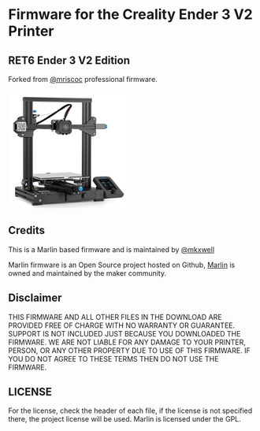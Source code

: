 # Firmware for the Creality Ender 3 V2 Printer

##  RET6 Ender 3 V2 Edition

Forked from [@mriscoc](https://github.com/mriscoc/Ender3V2S1) professional firmware.

<img aling=left height=240 src="buildroot/share/pixmaps/Ender-3V2.jpg"/>

## Credits

This is a Marlin based firmware and is maintained by [@mkxwell](https://github.com/mkxwell)  

Marlin firmware is an Open Source project hosted on Github, [Marlin](https://marlinfw.org/) is owned and maintained by the maker community.  

## Disclaimer  

THIS FIRMWARE AND ALL OTHER FILES IN THE DOWNLOAD ARE PROVIDED FREE OF CHARGE WITH NO WARRANTY OR GUARANTEE. SUPPORT IS NOT INCLUDED JUST BECAUSE YOU DOWNLOADED THE FIRMWARE. WE ARE NOT LIABLE FOR ANY DAMAGE TO YOUR PRINTER, PERSON, OR ANY OTHER PROPERTY DUE TO USE OF THIS FIRMWARE. IF YOU DO NOT AGREE TO THESE TERMS THEN DO NOT USE THE FIRMWARE.

## LICENSE
For the license, check the header of each file, if the license is not specified there, the project license will be used. Marlin is licensed under the GPL.
